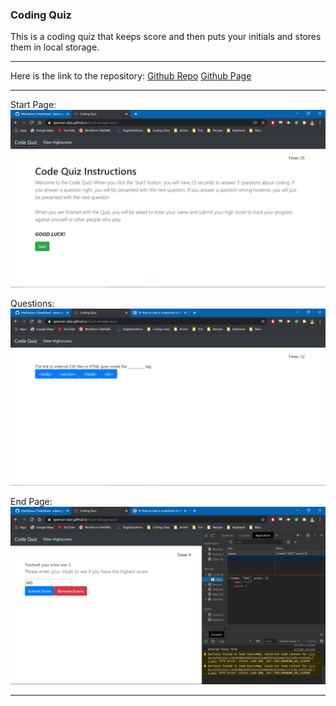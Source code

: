 ### Coding Quiz ###

This is a coding quiz that keeps score and then puts your initials and stores them in local storage. 

---

Here is the link to the repository:
[Github Repo](https://github.com/spencer-alan/local-storage-quiz)
[Github Page](https://spencer-alan.github.io/local-storage-quiz/)

---

Start Page:
![Home Screen](https://github.com/spencer-alan/local-storage-quiz/blob/master/screenshots/coding-quiz-home.png)

Questions:
![Questions Preview](https://github.com/spencer-alan/local-storage-quiz/blob/master/screenshots/coding-quiz-questions.png)

End Page:
![Final Form](https://github.com/spencer-alan/local-storage-quiz/blob/master/screenshots/coding-quiz-end.png)

---
